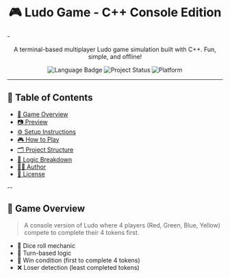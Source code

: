 <h1 align="center">🎮 Ludo Game - C++ Console Edition</h1>
-
<p align="center">
  A terminal-based multiplayer Ludo game simulation built with C++. Fun, simple, and offline!
</p>

<p align="center">
  <img src="https://img.shields.io/badge/Language-C++-blue.svg" alt="Language Badge">
  <img src="https://img.shields.io/badge/Status-Completed-brightgreen.svg" alt="Project Status">
  <img src="https://img.shields.io/badge/Platform-Terminal-lightgrey.svg" alt="Platform">
</p>

---

## 📜 Table of Contents
- [🎯 Game Overview](#-game-overview)
- [📷 Preview](#-preview)
- [⚙️ Setup Instructions](#️-setup-instructions)
- [🎮 How to Play](#-how-to-play)
- [🗂 Project Structure](#-project-structure)
- [🧠 Logic Breakdown](#-logic-breakdown)
- [👨‍💻 Author](#-author)
- [📄 License](#-license)

--

## 🎯 Game Overview

> A console version of Ludo where 4 players (Red, Green, Blue, Yellow) compete to complete their 4 tokens first.

- 🎲 Dice roll mechanic
- 🔁 Turn-based logic
- 🚩 Win condition (first to complete 4 tokens)
- ❌ Loser detection (least completed tokens)
